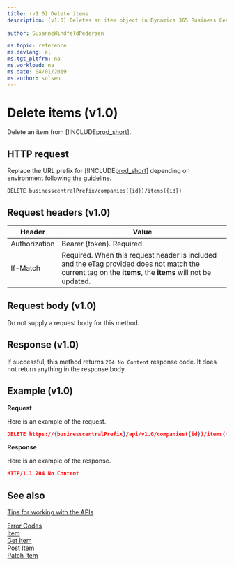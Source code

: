 ```yaml
---
title: (v1.0) Delete items
description: (v1.0) Deletes an item object in Dynamics 365 Business Central.
 
author: SusanneWindfeldPedersen

ms.topic: reference
ms.devlang: al
ms.tgt_pltfrm: na
ms.workload: na
ms.date: 04/01/2019
ms.author: solsen
---
```


# Delete items (v1.0)
Delete an item from [!INCLUDE[prod_short](../../../includes/prod_short.md)].

## HTTP request
Replace the URL prefix for [!INCLUDE[prod_short](../../../includes/prod_short.md)] depending on environment following the [guideline](../../v1.0/endpoints-apis-for-dynamics.md).
```
DELETE businesscentralPrefix/companies({id})/items({id})
```

## Request headers (v1.0)

|Header       |Value                    |
|-------------|-------------------------|
|Authorization|Bearer {token}. Required.|
|If-Match     |Required. When this request header is included and the eTag provided does not match the current tag on the **items**, the **items** will not be updated. |

## Request body (v1.0)
Do not supply a request body for this method.

## Response (v1.0)
If successful, this method returns ```204 No Content``` response code. It does not return anything in the response body.

## Example (v1.0)

**Request**

Here is an example of the request.
```json
DELETE https://{businesscentralPrefix}/api/v1.0/companies({id})/items({id})
```

**Response**

Here is an example of the response. 

```json
HTTP/1.1 204 No Content
```
## See also
[Tips for working with the APIs](../../../developer/devenv-connect-apps-tips.md)  



[Error Codes](../dynamics_error_codes.md)  
[Item](../resources/dynamics_item.md)  
[Get Item](../api/dynamics_item_get.md)  
[Post Item](../api/dynamics_create_item.md)  
[Patch Item](../api/dynamics_item_update.md)  
